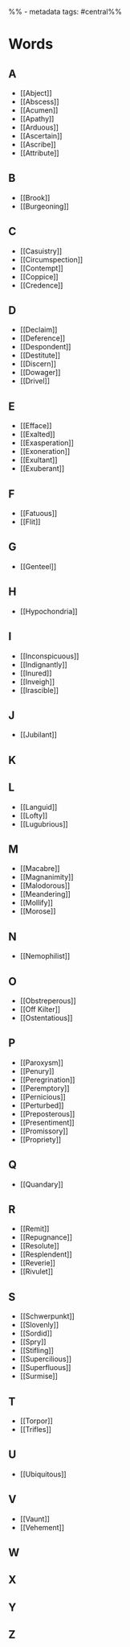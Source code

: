 %% - metadata
tags: #central%%
# Words
## A
- [[Abject]]
- [[Abscess]]
- [[Acumen]]
- [[Apathy]]
- [[Arduous]]
- [[Ascertain]]
- [[Ascribe]]
- [[Attribute]]
## B
- [[Brook]]
- [[Burgeoning]]
## C
- [[Casuistry]]
- [[Circumspection]]
- [[Contempt]]
- [[Coppice]]
- [[Credence]]
## D
- [[Declaim]]
- [[Deference]]
- [[Despondent]]
- [[Destitute]]
- [[Discern]]
- [[Dowager]]
- [[Drivel]]
## E
- [[Efface]]
- [[Exalted]]
- [[Exasperation]]
- [[Exoneration]]
- [[Exultant]]
- [[Exuberant]]
## F
- [[Fatuous]]
- [[Flit]]
## G
- [[Genteel]]
## H
- [[Hypochondria]]
## I
- [[Inconspicuous]]
- [[Indignantly]]
- [[Inured]]
- [[Inveigh]]
- [[Irascible]]
## J
- [[Jubilant]]
## K

## L
- [[Languid]]
- [[Lofty]]
- [[Lugubrious]]
## M
- [[Macabre]]
- [[Magnanimity]]
- [[Malodorous]]
- [[Meandering]]
- [[Mollify]]
- [[Morose]]
## N
- [[Nemophilist]]
## O
- [[Obstreperous]]
- [[Off Kilter]]
- [[Ostentatious]]
## P
- [[Paroxysm]]
- [[Penury]]
- [[Peregrination]]
- [[Peremptory]]
- [[Pernicious]]
- [[Perturbed]]
- [[Preposterous]]
- [[Presentiment]]
- [[Promissory]]
- [[Propriety]]
## Q
- [[Quandary]]
## R
- [[Remit]]
- [[Repugnance]]
- [[Resolute]]
- [[Resplendent]]
- [[Reverie]]
- [[Rivulet]]
## S
- [[Schwerpunkt]]
- [[Slovenly]]
- [[Sordid]]
- [[Spry]]
- [[Stifling]]
- [[Supercilious]]
- [[Superfluous]]
- [[Surmise]]
## T
- [[Torpor]]
- [[Trifles]]
## U
- [[Ubiquitous]]
## V
- [[Vaunt]]
- [[Vehement]]
## W

## X
## Y

## Z